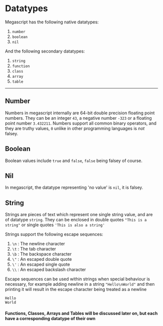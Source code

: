 <h1>Datatypes</h1>

Megascript has the following native datatypes:

1. `number`
2. `boolean`
3. `nil`

And the following secondary datatypes:

1. `string`
2. `function`
3. `class`
4. `array`
5. `table`
<hr>

<h2>Number</h2>

Numbers in megascript internally are 64-bit double precision floating point numbers.
They can be an integer `43`, a negative number `-323` or a floating point number `3.432211`.
Numbers support all common binary operators, and they are truthy values, `0` unlike in other programming languages is <i>not</i> falsey. 

<h2>Boolean</h2>

Boolean values include `true` and `false`, `false` being falsey of course.

<h2>Nil</h2>

In megascript, the datatype representing 'no value' is `nil`, it is falsey.

<h2>String</h2>

Strings are pieces of text which represent one single string value, and are of datatype `string`.
They can be enclosed in double quotes `"This is a string"` or single quotes `'This is also a string'`

Strings support the following escape sequences:
1. `\n` : The newline character
2. `\t` : The tab character
3. `\b` : The backspace character 
4. `\"` : An escaped double quote 
5. `\'` : An escaped single quote
6. `\\` : An escaped backslash character 

Escape sequences can be used within strings when special behaviour is necessary, for example adding newline in a string `"Hello\nWorld"`
and then printing it will result in the escape character being treated as a newline
```
Hello
World
```

<h4> Functions, Classes, Arrays and Tables will be discussed later on, but each have a corresponding datatype of their own </h2>
